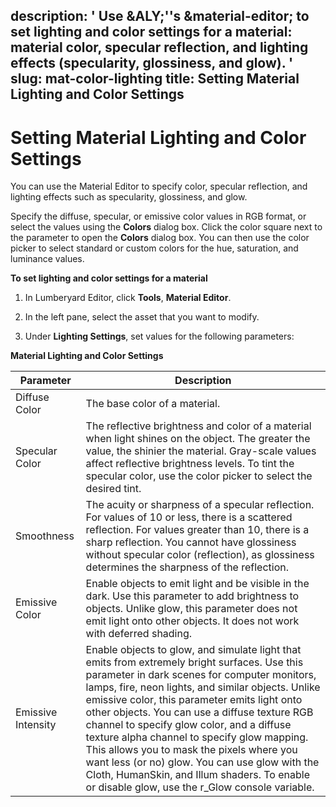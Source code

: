 description: ' Use &ALY;''s &material-editor; to set lighting and color settings for
  a material: material color, specular reflection, and lighting effects (specularity,
  glossiness, and glow). '
slug: mat-color-lighting
title: Setting Material Lighting and Color Settings
---
# Setting Material Lighting and Color Settings<a name="mat-color-lighting"></a>

You can use the Material Editor to specify color, specular reflection, and lighting effects such as specularity, glossiness, and glow\.

Specify the diffuse, specular, or emissive color values in RGB format, or select the values using the **Colors** dialog box\. Click the color square next to the parameter to open the **Colors** dialog box\. You can then use the color picker to select standard or custom colors for the hue, saturation, and luminance values\.

**To set lighting and color settings for a material**

1. In Lumberyard Editor, click **Tools**, **Material Editor**\. 

1. In the left pane, select the asset that you want to modify\. 

1. Under **Lighting Settings**, set values for the following parameters: 


**Material Lighting and Color Settings**  

| Parameter | Description | 
| --- | --- | 
| Diffuse Color | The base color of a material\. | 
| Specular Color | The reflective brightness and color of a material when light shines on the object\. The greater the value, the shinier the material\. Gray\-scale values affect reflective brightness levels\. To tint the specular color, use the color picker to select the desired tint\. | 
| Smoothness | The acuity or sharpness of a specular reflection\. For values of 10 or less, there is a scattered reflection\. For values greater than 10, there is a sharp reflection\. You cannot have glossiness without specular color \(reflection\), as glossiness determines the sharpness of the reflection\.  | 
| Emissive Color | Enable objects to emit light and be visible in the dark\. Use this parameter to add brightness to objects\. Unlike glow, this parameter does not emit light onto other objects\. It does not work with deferred shading\. | 
| Emissive Intensity | Enable objects to glow, and simulate light that emits from extremely bright surfaces\. Use this parameter in dark scenes for computer monitors, lamps, fire, neon lights, and similar objects\. Unlike emissive color, this parameter emits light onto other objects\. You can use a diffuse texture RGB channel to specify glow color, and a diffuse texture alpha channel to specify glow mapping\. This allows you to mask the pixels where you want less \(or no\) glow\. You can use glow with the Cloth, HumanSkin, and Illum shaders\. To enable or disable glow, use the r\_Glow console variable\.  | 